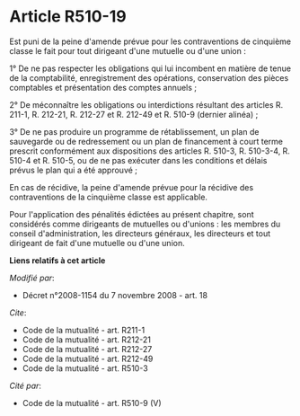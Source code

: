 # Article R510-19

Est puni de la peine d'amende prévue pour les contraventions de cinquième classe le fait pour tout dirigeant d'une mutuelle
ou d'une union : 

1° De ne pas respecter les obligations qui lui incombent en matière de tenue de la comptabilité, enregistrement des
opérations, conservation des pièces comptables et présentation des comptes annuels ; 

2° De méconnaître les obligations ou interdictions résultant des articles R. 211-1, R. 212-21, R. 212-27 et R. 212-49 et R.
510-9 (dernier alinéa) ; 

3° De ne pas produire un programme de rétablissement, un plan de sauvegarde ou de redressement ou un plan de financement à
court terme prescrit conformément aux dispositions des articles R. 510-3, R. 510-3-4, R. 510-4 et R. 510-5, ou de ne pas
exécuter dans les conditions et délais prévus le plan qui a été approuvé ; 

En cas de récidive, la peine d'amende prévue pour la récidive des contraventions de la cinquième classe est applicable. 

Pour l'application des pénalités édictées au présent chapitre, sont considérés comme dirigeants de mutuelles ou d'unions :
les membres du conseil d'administration, les directeurs généraux, les directeurs et tout dirigeant de fait d'une mutuelle ou
d'une union.

**Liens relatifs à cet article**

_Modifié par_:

  - Décret n°2008-1154 du 7 novembre 2008 - art. 18

_Cite_:

  - Code de la mutualité - art. R211-1
  - Code de la mutualité - art. R212-21
  - Code de la mutualité - art. R212-27
  - Code de la mutualité - art. R212-49
  - Code de la mutualité - art. R510-3

_Cité par_:

  - Code de la mutualité - art. R510-9 (V)
